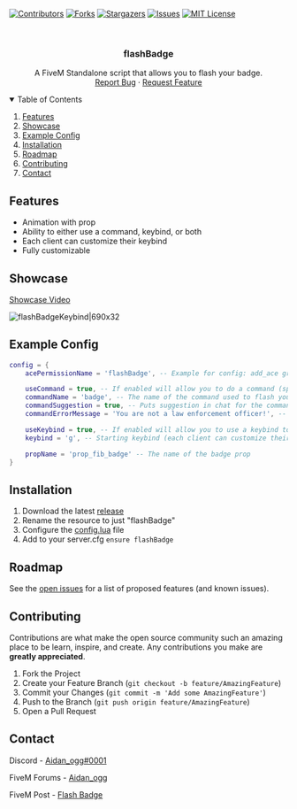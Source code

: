 [![Contributors][contributors-shield]][contributors-url]
[![Forks][forks-shield]][forks-url]
[![Stargazers][stars-shield]][stars-url]
[![Issues][issues-shield]][issues-url]
[![MIT License][license-shield]][license-url]

<!-- PROJECT LOGO -->
<br />
<p align="center">
  <h3 align="center">flashBadge</h3>

  <p align="center">
    A FiveM Standalone script that allows you to flash your badge.
    <br />
    <a href="https://github.com/Aidan4444/flashBadge/issues">Report Bug</a>
    ·
    <a href="https://github.com/Aidan4444/flashBadge/issues">Request Feature</a>
  </p>
</p>



<!-- TABLE OF CONTENTS -->
<details open="open">
  <summary>Table of Contents</summary>
  <ol>
    <li><a href="#features">Features</a></li>
    <li><a href="#showcase">Showcase</a></li>
    <li><a href="#example-config">Example Config</a></li>
    <li><a href="#installation">Installation</a></li>
    <li><a href="#roadmap">Roadmap</a></li>
    <li><a href="#contributing">Contributing</a></li>
    <li><a href="#contact">Contact</a></li>
  </ol>
</details>



## Features
* Animation with prop
* Ability to either use a command, keybind, or both
* Each client can customize their keybind
* Fully customizable


## Showcase
[Showcase Video](https://streamable.com/av7hoe)

![flashBadgeKeybind|690x32](https://cdn.discordapp.com/attachments/831462056229994497/847384962499870740/flashBadgeKeybind.png)


## Example Config
```lua
config = {
    acePermissionName = 'flashBadge', -- Example for config: add_ace group.leo "flashBadge" allow

    useCommand = true, -- If enabled will allow you to do a command (specified in commandName) to flash your badge
    commandName = 'badge', -- The name of the command used to flash your badge
    commandSuggestion = true, -- Puts suggestion in chat for the command
    commandErrorMessage = 'You are not a law enforcement officer!', -- Message to show to people who try to do the command but don't have the permissions

    useKeybind = true, -- If enabled will allow you to use a keybind to flash your badge (keybind is customizable in the GTA V keybinds setting menu)
    keybind = 'g', -- Starting keybind (each client can customize their own keybind in the GTA V keybinds menu)

    propName = 'prop_fib_badge' -- The name of the badge prop
}
```


## Installation

1. Download the latest [release](https://github.com/Aidan4444/flashBadge/releases/latest)
2. Rename the resource to just "flashBadge"
3. Configure the [config.lua](https://github.com/Aidan4444/flashBadge/blob/master/config.lua) file 
4. Add to your server.cfg `ensure flashBadge`


## Roadmap

See the [open issues](https://github.com/othneildrew/Best-README-Template/issues) for a list of proposed features (and known issues).


## Contributing

Contributions are what make the open source community such an amazing place to be learn, inspire, and create. Any contributions you make are **greatly appreciated**.

1. Fork the Project
2. Create your Feature Branch (`git checkout -b feature/AmazingFeature`)
3. Commit your Changes (`git commit -m 'Add some AmazingFeature'`)
4. Push to the Branch (`git push origin feature/AmazingFeature`)
5. Open a Pull Request


## Contact

Discord      - [Aidan_ogg#0001](https://discordapp.com/users/705110046563893259)

FiveM Forums - [Aidan_ogg](https://forum.cfx.re/u/aidan_ogg)

FiveM Post   - [Flash Badge](https://forum.cfx.re/t/standalone-release-flash-badge-script/2977049)






<!-- MARKDOWN LINKS & IMAGES -->
<!-- https://www.markdownguide.org/basic-syntax/#reference-style-links -->
[contributors-shield]: https://img.shields.io/github/contributors/Aidan4444/flashBadge.svg?style=for-the-badge
[contributors-url]: https://github.com/Aidan4444/flashBadge/graphs/contributors
[forks-shield]: https://img.shields.io/github/forks/Aidan4444/flashBadge.svg?style=for-the-badge
[forks-url]: https://github.com/Aidan4444/flashBadge/network/members
[stars-shield]: https://img.shields.io/github/stars/Aidan4444/flashBadge.svg?style=for-the-badge
[stars-url]: https://github.com/Aidan4444/flashBadge/stargazers
[issues-shield]: https://img.shields.io/github/issues/Aidan4444/flashBadge.svg?style=for-the-badge
[issues-url]: https://github.com/Aidan4444/flashBadge/issues
[license-shield]: https://img.shields.io/github/license/Aidan4444/flashBadge.svg?style=for-the-badge
[license-url]: https://github.com/Aidan4444/flashBadge/blob/master/LICENSE
